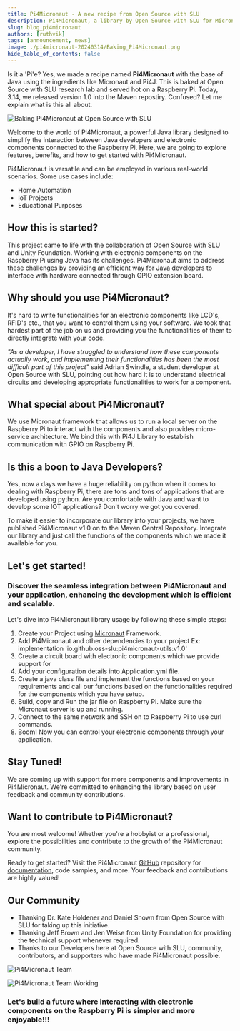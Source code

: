 ```yaml
---
title: Pi4Micronaut - A new recipe from Open Source with SLU
description: Pi4Micronaut, a library by Open Source with SLU for Micronaut, enables development on Raspberry Pi. Version 1.0 was released in the Maven repository on Pi Day.
slug: blog_pi4micronaut
authors: [ruthvik]
tags: [announcement, news]
image: ./pi4micronaut-20240314/Baking_Pi4Micronaut.png
hide_table_of_contents: false
---
```


Is it a 'Pi'e? Yes, we made a recipe named **Pi4Micronaut** with the base of Java using the ingredients like Micronaut and Pi4J. This is baked at Open Source with SLU research lab and served hot on a Raspberry Pi. Today, 3.14, we released version 1.0 into the Maven repostiry. Confused? Let me explain what is this all about.

![Baking Pi4Micronaut at Open Source with SLU](./pi4micronaut-20240314/Baking_Pi4Micronaut.png)

<!--truncate-->

Welcome to the world of Pi4Micronaut, a powerful Java library designed to simplify the interaction between Java developers and electronic components connected to the Raspberry Pi. Here, we are going to explore features, benefits, and how to get started with Pi4Micronaut.

Pi4Micronaut is versatile and can be employed in various real-world scenarios. Some use cases include:

- Home Automation
- IoT Projects
- Educational Purposes

## How this is started?

This project came to life with the collaboration of Open Source with SLU and Unity Foundation. Working with electronic components on the Raspberry Pi using Java has its challenges. Pi4Micronaut aims to address these challenges by providing  an efficient way for Java developers to interface with hardware connected through GPIO extension board.

## Why should you use Pi4Micronaut?

It's hard to write functionalities for an electronic components like LCD's, RFID's etc., that you want to control them using your software. We took that hardest part of the job on us and providing you the functionalities of them to directly integrate with your code.

*"As a developer, I have struggled to understand how these components actually work, and implementing their functionalities has been the most difficult part of this project"* said Adrian Swindle, a student developer at Open Source with SLU, pointing out how hard it is to understand electrical circuits and developing appropriate functionalities to work for a component.

## What special about Pi4Micronaut?

We use Micronaut framework that allows us to run a local server on the Raspberry Pi to interact with the components and also provides micro-service architecture. We bind this with Pi4J Library to establish communication with GPIO on Raspberry Pi.

## Is this a boon to Java Developers?

Yes, now a days we have a huge reliability on python when it comes to dealing with Raspberry Pi, there are tons and tons of applications that are developed using python. Are you comfortable with Java and want to develop some IOT applications? Don't worry we got you covered.

To make it easier to incorporate our library into your projects, we have published Pi4Micronaut v1.0 on to the Maven Central Repository. Integrate our library and just call the functions of the components which we made it available for you.

## Let's get started!

### Discover the seamless integration between Pi4Micronaut and your application, enhancing the development which is efficient and scalable.

Let's dive into Pi4Micronaut library usage by following these simple steps:

1. Create your Project using [Micronaut](https://micronaut.io/launch) Framework.
2. Add Pi4Micronaut and other dependencies to your project
    Ex:  implementation 'io.github.oss-slu:pi4micronaut-utils:v1.0'
3. Create a circuit board with electronic components which we provide support for
4. Add your configuration details into Application.yml file.
5. Create a java class file and implement the functions based on your requirements and call our functions based on the functionalities required for the components which you have setup.
6. Build, copy and Run the jar file on Raspberry Pi. Make sure the Micronaut server is up and running.
7. Connect to the same network and SSH on to Raspberry Pi to use curl commands.
8. Boom! Now you can control your electronic components through your application.

## Stay Tuned!

We are coming up with support for more components and improvements in Pi4Micronaut. We're committed to enhancing the library based on user feedback and community contributions.

## Want to contribute to Pi4Micronaut?

You are most welcome! Whether you're a hobbyist or a professional, explore the possibilities and contribute to the growth of the Pi4Micronaut community.

Ready to get started? Visit the Pi4Micronaut [GitHub](https://github.com/oss-slu/Pi4Micronaut) repository for [documentation](https://oss-slu.github.io/Pi4Micronaut/), code samples, and more. Your feedback and contributions are highly valued!

## Our Community

- Thanking Dr. Kate Holdener and Daniel Shown from Open Source with SLU for taking up this initiative.
- Thanking Jeff Brown and Jen Weise from Unity Foundation for providing the technical support whenever required.
- Thanks to our Developers here at Open Source with SLU, community, contributors, and supporters who have made Pi4Micronaut possible.

![Pi4Micronaut Team](./pi4micronaut-20240314/pi4micronaut_team.jpg)

![Pi4Micronaut Team Working](./pi4micronaut-20240314/pi4micronaut_team_working.jpg)

### Let's build a future where interacting with electronic components on the Raspberry Pi is simpler and more enjoyable!!!
